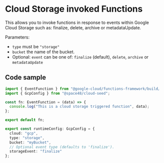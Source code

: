 # Cloud Storage invoked Functions

This allows you to invoke functions in response to events within Google Cloud Storage such as: finalize, delete, archive or metadataUpdate.

Parameters:

- `type` must be `"storage"`
- `bucket` the name of the bucket.
- Optional: `event` can be one of: `finalize` (default), `delete`, `archive` or `metadataUpdate`

## Code sample

```typescript
import { EventFunction } from "@google-cloud/functions-framework/build/src/functions";
import { GcpConfig } from "@space48/cloud-seed";

const fn: EventFunction = (data) => {
  console.log("This is a cloud storage triggered function", data);
};

export default fn;

export const runtimeConfig: GcpConfig = {
  cloud: "gcp",
  type: "storage",
  bucket: "myBucket",
  // Optional event type (defaults to 'finalize').
  storageEvent: "finalize"
};
```